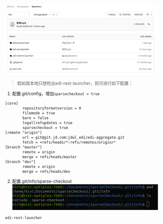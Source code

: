 ![image.png](../../src/main/resources/picture/1240-20210115033927043.png)

> 假如我本地只想检出edi-rest-launcher，则可进行如下配置：
1. 配置.git/config，增加`sparsecheckout = true`
```properties
[core]                                                                                                
        repositoryformatversion = 0 
        filemode = true
        bare = false
        logallrefupdates = true
        sparsecheckout = true
[remote "origin"]
        url = git@git.jd.com:jdwl_edi/edi-aggregate.git
        fetch = +refs/heads/*:refs/remotes/origin/*
[branch "master"]
        remote = origin
        merge = refs/heads/master
[branch "dev"]
        remote = origin
        merge = refs/heads/dev

```
2. 配置.git/info/sparse-checkout
![image.png](../../src/main/resources/picture/1240-20210115033927031.png)
```
edi-rest-launcher 
```